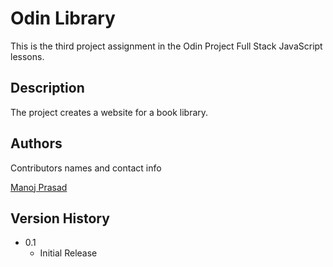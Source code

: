 # Odin Library

This is the third project assignment in the Odin Project Full Stack JavaScript lessons.

## Description

The project creates a website for a book library.

## Authors

Contributors names and contact info

[Manoj Prasad](mailto:manoj.the.yogi@gmail.com)

## Version History

* 0.1
    * Initial Release
